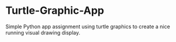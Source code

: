 # Turtle-Graphic-App
Simple Python app assignment using turtle graphics to create a nice running visual drawing display. 
